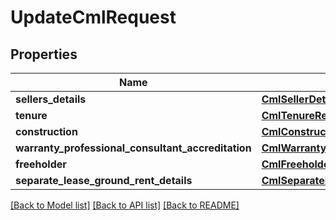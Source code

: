 # UpdateCmlRequest


## Properties
Name | Type | Description | Notes
------------ | ------------- | ------------- | -------------
**sellers_details** | [**CmlSellerDetailsRequest**](CmlSellerDetailsRequest.md) |  | [optional] 
**tenure** | [**CmlTenureRequest**](CmlTenureRequest.md) |  | [optional] 
**construction** | [**CmlConstructionRequest**](CmlConstructionRequest.md) |  | [optional] 
**warranty_professional_consultant_accreditation** | [**CmlWarrantyProfessionalConsultantAccreditationRequest**](CmlWarrantyProfessionalConsultantAccreditationRequest.md) |  | [optional] 
**freeholder** | [**CmlFreeholderRequest**](CmlFreeholderRequest.md) |  | [optional] 
**separate_lease_ground_rent_details** | [**CmlSeparateLeaseGroundRentDetailsRequest**](CmlSeparateLeaseGroundRentDetailsRequest.md) |  | [optional] 

[[Back to Model list]](../README.md#documentation-for-models) [[Back to API list]](../README.md#documentation-for-api-endpoints) [[Back to README]](../README.md)


